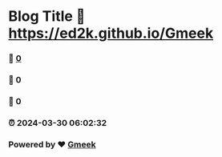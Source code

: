 # Blog Title :link: https://ed2k.github.io/Gmeek 
### :page_facing_up: [0](https://ed2k.github.io/Gmeek/tag.html) 
### :speech_balloon: 0 
### :hibiscus: 0 
### :alarm_clock: 2024-03-30 06:02:32 
### Powered by :heart: [Gmeek](https://github.com/Meekdai/Gmeek)
